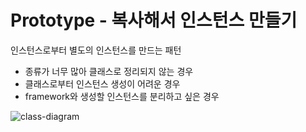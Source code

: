 # Prototype - 복사해서 인스턴스 만들기
인스턴스로부터 별도의 인스턴스를 만드는 패턴

- 종류가 너무 많아 클래스로 정리되지 않는 경우
- 클래스로부터 인스턴스 생성이 어려운 경우
- framework와 생성할 인스턴스를 분리하고 싶은 경우

![class-diagram](http://www.plantuml.com/plantuml/proxy?src=https://raw.githubusercontent.com/hanbee1005/basic-design-pattern/main/resources/puml/chapter06.puml)
